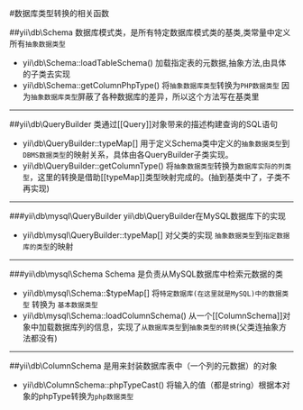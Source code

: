 #数据库类型转换的相关函数

##yii\db\Schema
    数据库模式类，是所有特定数据库模式类的基类,类常量中定义所有`抽象数据类型`

- yii\db\Schema::loadTableSchema() 加载指定表的元数据,抽象方法,由具体的子类去实现
- yii\db\Schema::getColumnPhpType() 将`抽象数据库类型`转换为`PHP数据类型` 因为`抽象数据库类型`屏蔽了各种数据库的差异，所以这个方法写在基类里

----
##yii\db\QueryBuilder
    类通过[[Query]]对象带来的描述构建查询的SQL语句

- yii\db\QueryBuilder::typeMap[] 用于定义Schema类中定义的`抽象数据类型`到`DBMS数据类型`的映射关系，具体由各QueryBuilder子类实现。  
- yii\db\QueryBuilder::getColumnType() 将`抽象数据类型`转换为`数据库实际的列类型`，这里的转换是借助[[typeMap]]类型映射完成的。(抽到基类中了，子类不再实现)

----
###yii\db\mysql\QueryBuilder
    yii\db\QueryBuilder在MySQL数据库下的实现
- yii\db\mysql\QueryBuilder::typeMap[] 对父类的实现 `抽象数据类型`到`指定数据库的类型`的映射

----
###yii\db\mysql\Schema
    Schema 是负责从MySQL数据库中检索元数据的类

- yii\db\mysql\Schema::$typeMap[] 将`特定数据库(在这里就是MySQL)中的数据类型` 转换为 `基本数据类型`
- yii\db\mysql\Schema::loadColumnSchema()  从一个[[ColumnSchema]]对象中加载数据库列的信息，实现了`从数据库类型`到`抽象类型的转换`(父类连抽象方法都没有)

----
##yii\db\ColumnSchema
    是用来封装数据库表中（一个列的元数据）的对象

- yii\db\ColumnSchema::phpTypeCast() 将输入的值（都是string）根据本对象的phpType转换为`php数据类型`